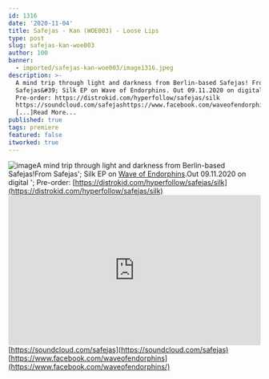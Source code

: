 ```yaml
---
id: 1316
date: '2020-11-04'
title: Safejas - Kan (WOE003) - Loose Lips
type: post
slug: safejas-kan-woe003
author: 100
banner:
  - imported/safejas-kan-woe003/image1316.jpeg
description: >-
  A mind trip through light and darkness from Berlin-based Safejas! From
  Safejas&#39; Silk EP on Wave of Endorphins. Out 09.11.2020 on digital &#8211;
  Pre-order: https://distrokid.com/hyperfollow/safejas/silk
  https://soundcloud.com/safejashttps://www.facebook.com/waveofendorphins
  [...]Read More...
published: true
tags: premiere
featured: false
itworked: true
---
```

![image](../imported/safejas-kan-woe003/image1316.jpeg)A mind trip through light and darkness from Berlin-based Safejas!From Safejas'; Silk EP on [Wave of Endorphins](https://www.en-dor-phins.com/).Out 09.11.2020 on digital '; Pre-order: [https://distrokid.com/hyperfollow/safejas/silk](https://distrokid.com/hyperfollow/safejas/silk)<iframe width='100%' height='300' scrolling='no' frameborder='no' allow='autoplay' src='https://w.soundcloud.com/player/?url=https%3A//api.soundcloud.com/tracks/923360821&color=%23ff5500&auto_play=false&hide_related=false&show_comments=true&show_user=true&show_reposts=false&show_teaser=true'></iframe>[https://soundcloud.com/safejas](https://soundcloud.com/safejas)  
[https://www.facebook.com/waveofendorphins](https://www.facebook.com/waveofendorphins/)